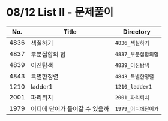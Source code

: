 # 08/12 List II - 문제풀이

| No.  | Title         | Directory         |
| ---- | ------------- | ----------------- |
| 4836 | 색칠하기 | `4836_색칠하기` |
| 4837 | 부분집합의 합 | `4837_부분집합의합` |
| 4839 | 이진탐색 | `4839_이진탐색` |
| 4843 | 특별한정렬 | `4843_특별한정렬` |
| 1210 | ladder1 | `1210_ladder1` |
| 2001 | 파리퇴치 | `2001_파리퇴치` |
| 1979 | 어디에 단어가 들어갈 수 있을까 | `1979_어디에단어가` |

